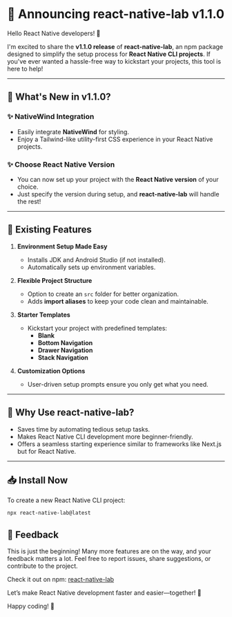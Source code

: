 # 🚀 Announcing react-native-lab v1.1.0

Hello React Native developers! 👋

I'm excited to share the **v1.1.0 release** of **react-native-lab**, an npm package designed to simplify the setup process for **React Native CLI projects**. If you've ever wanted a hassle-free way to kickstart your projects, this tool is here to help!

---

## 🎉 What's New in v1.1.0?

### ✨ **NativeWind Integration**

- Easily integrate **NativeWind** for styling.
- Enjoy a Tailwind-like utility-first CSS experience in your React Native projects.

### ✨ **Choose React Native Version**

- You can now set up your project with the **React Native version** of your choice.
- Just specify the version during setup, and **react-native-lab** will handle the rest!

---

## 🌟 Existing Features

1. **Environment Setup Made Easy**

   - Installs JDK and Android Studio (if not installed).
   - Automatically sets up environment variables.

2. **Flexible Project Structure**

   - Option to create an `src` folder for better organization.
   - Adds **import aliases** to keep your code clean and maintainable.

3. **Starter Templates**

   - Kickstart your project with predefined templates:
     - **Blank**
     - **Bottom Navigation**
     - **Drawer Navigation**
     - **Stack Navigation**

4. **Customization Options**
   - User-driven setup prompts ensure you only get what you need.

---

## 🤔 Why Use react-native-lab?

- Saves time by automating tedious setup tasks.
- Makes React Native CLI development more beginner-friendly.
- Offers a seamless starting experience similar to frameworks like Next.js but for React Native.

---

## 📥 Install Now

To create a new React Native CLI project:

```bash
npx react-native-lab@latest
```

## 💬 Feedback

This is just the beginning! Many more features are on the way, and your feedback matters a lot.
Feel free to report issues, share suggestions, or contribute to the project.

Check it out on npm: [react-native-lab](https://npmjs.com/package/react-native-lab)

Let’s make React Native development faster and easier—together! 🙌

Happy coding! 🎉

